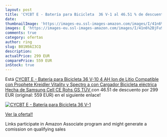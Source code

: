 ```yaml
---
layout: post
title: 'CYCBT E - Batería para Bicicleta  36 V-1 al 46.51 % de descuento'
date: 
thumbnailImage: 'https://images-eu.ssl-images-amazon.com/images/I/41n6%2BjFu9nL._SL200_.jpg'
images: [ 'https://images-eu.ssl-images-amazon.com/images/I/41n6%2BjFu9nL._SL200_.jpg' ]
comments: true
category: ofertas
author: ring
slug: B01N9AI3CQ
description:
actualPrice: 299 EUR
comparePrice: 559 EUR
inStock: true
---
```


Está [CYCBT E - Batería para Bicicleta  36 V-10 4 AH  Ion de Litio  Compatible con Prophete  Kreidler  Vitality y Spectro a  con Cargador  Bicicleta eléctrica  Hecha de Samsung Cell  CE Rohs GS TÜV ](https://www.amazon.es/dp/B01N9AI3CQ/?tag=tolees-21) con 46.51 de descuento por 299 EUR (original: 559 EUR) en el siguiente enlace!

[![CYCBT E - Batería para Bicicleta  36 V-1](https://images-eu.ssl-images-amazon.com/images/I/41n6%2BjFu9nL._SL200_.jpg)](https://www.amazon.es/dp/B01N9AI3CQ/?tag=tolees-21)

[Ver la oferta!!](https://www.amazon.es/dp/B01N9AI3CQ/?tag=tolees-21)

Links participate in Amazon Associate program and might generate a comission on qualifying sales


